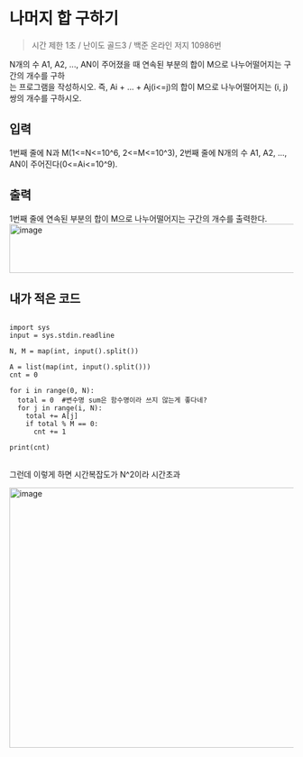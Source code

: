 나머지 합 구하기
=================
> 시간 제한 1초 / 난이도 골드3 / 백준 온라인 저지 10986번

N개의 수 A1, A2, ..., AN이 주어졌을 때 연속된 부분의 합이 M으로 나누어떨어지는 구간의 개수를 구하  
는 프로그램을 작성하시오. 즉, Ai + ... + Aj(i<=j)의 합이 M으로 나누어떨어지는 (i, j)쌍의 개수를 구하시오.  

입력
------------
1번째 줄에 N과 M(1<=N<=10^6, 2<=M<=10^3), 2번째 줄에 N개의 수 A1, A2, ..., AN이 주어진다(0<=Ai<=10^9).

출력
-----------
1번째 줄에 연속된 부분의 합이 M으로 나누어떨어지는 구간의 개수를 출력한다.
<img width="539" height="87" alt="image" src="https://github.com/user-attachments/assets/5f9aff4e-0380-4c9b-a07e-6709d42c8f32" />

내가 적은 코드
------------
<pre>
<code>
import sys 
input = sys.stdin.readline  

N, M = map(int, input().split())

A = list(map(int, input().split()))
cnt = 0

for i in range(0, N):
  total = 0  #변수명 sum은 함수명이라 쓰지 않는게 좋다네?
  for j in range(i, N):
    total += A[j]
    if total % M == 0:
      cnt += 1
  
print(cnt)
</code>
</pre>
그런데 이렇게 하면 시간복잡도가 N^2이라 시간초과


<img width="617" height="462" alt="image" src="https://github.com/user-attachments/assets/457fef88-5343-4496-9903-03517e1a7d8c" />
